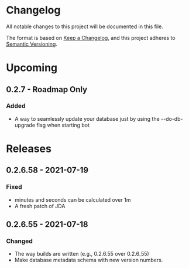 # Changelog
All notable changes to this project will be documented in this file.

The format is based on [Keep a Changelog](https://keepachangelog.com/en/1.0.0/),
and this project adheres to [Semantic Versioning](https://semver.org/spec/v2.0.0.html).

# Upcoming
## 0.2.7 - Roadmap Only
### Added
- A way to seamlessly update your database just by using the --do-db-upgrade flag when starting bot
# Releases
## 0.2.6.58 - 2021-07-19
### Fixed
- minutes and seconds can be calculated over 1m
- A fresh patch of JDA
## 0.2.6.55 - 2021-07-18
### Changed
- The way builds are written (e.g., 0.2.6.55 over 0.2.6_55)
- Make database metadata schema with new version numbers.
